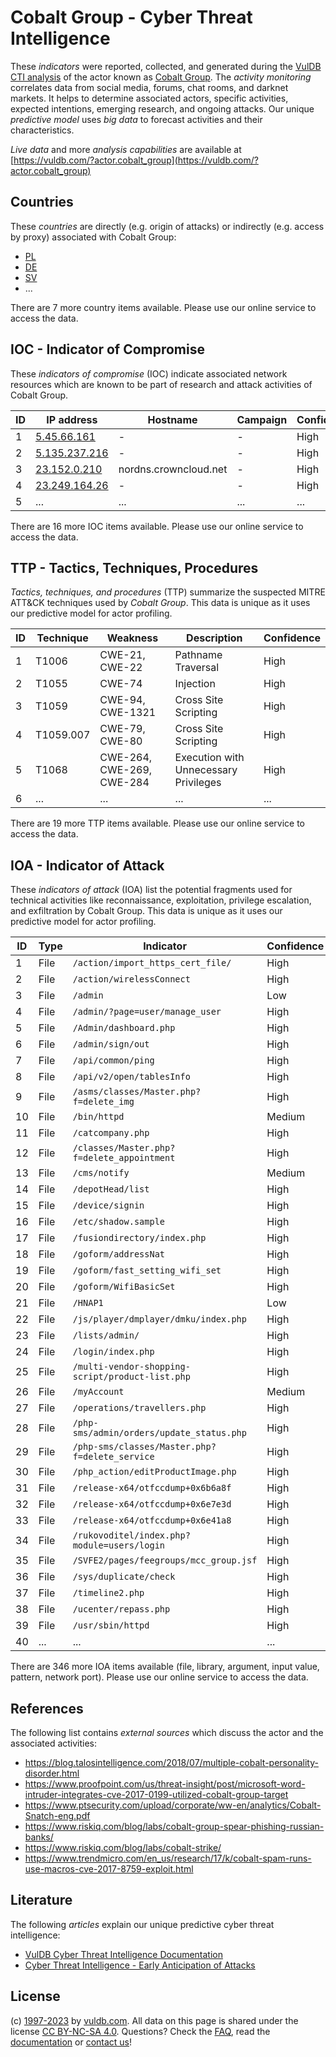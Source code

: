 # Cobalt Group - Cyber Threat Intelligence

These _indicators_ were reported, collected, and generated during the [VulDB CTI analysis](https://vuldb.com/?kb.cti) of the actor known as [Cobalt Group](https://vuldb.com/?actor.cobalt_group). The _activity monitoring_ correlates data from social media, forums, chat rooms, and darknet markets. It helps to determine associated actors, specific activities, expected intentions, emerging research, and ongoing attacks. Our unique _predictive model_ uses _big data_ to forecast activities and their characteristics.

_Live data_ and more _analysis capabilities_ are available at [https://vuldb.com/?actor.cobalt_group](https://vuldb.com/?actor.cobalt_group)

## Countries

These _countries_ are directly (e.g. origin of attacks) or indirectly (e.g. access by proxy) associated with Cobalt Group:

* [PL](https://vuldb.com/?country.pl)
* [DE](https://vuldb.com/?country.de)
* [SV](https://vuldb.com/?country.sv)
* ...

There are 7 more country items available. Please use our online service to access the data.

## IOC - Indicator of Compromise

These _indicators of compromise_ (IOC) indicate associated network resources which are known to be part of research and attack activities of Cobalt Group.

ID | IP address | Hostname | Campaign | Confidence
-- | ---------- | -------- | -------- | ----------
1 | [5.45.66.161](https://vuldb.com/?ip.5.45.66.161) | - | - | High
2 | [5.135.237.216](https://vuldb.com/?ip.5.135.237.216) | - | - | High
3 | [23.152.0.210](https://vuldb.com/?ip.23.152.0.210) | nordns.crowncloud.net | - | High
4 | [23.249.164.26](https://vuldb.com/?ip.23.249.164.26) | - | - | High
5 | ... | ... | ... | ...

There are 16 more IOC items available. Please use our online service to access the data.

## TTP - Tactics, Techniques, Procedures

_Tactics, techniques, and procedures_ (TTP) summarize the suspected MITRE ATT&CK techniques used by _Cobalt Group_. This data is unique as it uses our predictive model for actor profiling.

ID | Technique | Weakness | Description | Confidence
-- | --------- | -------- | ----------- | ----------
1 | T1006 | CWE-21, CWE-22 | Pathname Traversal | High
2 | T1055 | CWE-74 | Injection | High
3 | T1059 | CWE-94, CWE-1321 | Cross Site Scripting | High
4 | T1059.007 | CWE-79, CWE-80 | Cross Site Scripting | High
5 | T1068 | CWE-264, CWE-269, CWE-284 | Execution with Unnecessary Privileges | High
6 | ... | ... | ... | ...

There are 19 more TTP items available. Please use our online service to access the data.

## IOA - Indicator of Attack

These _indicators of attack_ (IOA) list the potential fragments used for technical activities like reconnaissance, exploitation, privilege escalation, and exfiltration by Cobalt Group. This data is unique as it uses our predictive model for actor profiling.

ID | Type | Indicator | Confidence
-- | ---- | --------- | ----------
1 | File | `/action/import_https_cert_file/` | High
2 | File | `/action/wirelessConnect` | High
3 | File | `/admin` | Low
4 | File | `/admin/?page=user/manage_user` | High
5 | File | `/Admin/dashboard.php` | High
6 | File | `/admin/sign/out` | High
7 | File | `/api/common/ping` | High
8 | File | `/api/v2/open/tablesInfo` | High
9 | File | `/asms/classes/Master.php?f=delete_img` | High
10 | File | `/bin/httpd` | Medium
11 | File | `/catcompany.php` | High
12 | File | `/classes/Master.php?f=delete_appointment` | High
13 | File | `/cms/notify` | Medium
14 | File | `/depotHead/list` | High
15 | File | `/device/signin` | High
16 | File | `/etc/shadow.sample` | High
17 | File | `/fusiondirectory/index.php` | High
18 | File | `/goform/addressNat` | High
19 | File | `/goform/fast_setting_wifi_set` | High
20 | File | `/goform/WifiBasicSet` | High
21 | File | `/HNAP1` | Low
22 | File | `/js/player/dmplayer/dmku/index.php` | High
23 | File | `/lists/admin/` | High
24 | File | `/login/index.php` | High
25 | File | `/multi-vendor-shopping-script/product-list.php` | High
26 | File | `/myAccount` | Medium
27 | File | `/operations/travellers.php` | High
28 | File | `/php-sms/admin/orders/update_status.php` | High
29 | File | `/php-sms/classes/Master.php?f=delete_service` | High
30 | File | `/php_action/editProductImage.php` | High
31 | File | `/release-x64/otfccdump+0x6b6a8f` | High
32 | File | `/release-x64/otfccdump+0x6e7e3d` | High
33 | File | `/release-x64/otfccdump+0x6e41a8` | High
34 | File | `/rukovoditel/index.php?module=users/login` | High
35 | File | `/SVFE2/pages/feegroups/mcc_group.jsf` | High
36 | File | `/sys/duplicate/check` | High
37 | File | `/timeline2.php` | High
38 | File | `/ucenter/repass.php` | High
39 | File | `/usr/sbin/httpd` | High
40 | ... | ... | ...

There are 346 more IOA items available (file, library, argument, input value, pattern, network port). Please use our online service to access the data.

## References

The following list contains _external sources_ which discuss the actor and the associated activities:

* https://blog.talosintelligence.com/2018/07/multiple-cobalt-personality-disorder.html
* https://www.proofpoint.com/us/threat-insight/post/microsoft-word-intruder-integrates-cve-2017-0199-utilized-cobalt-group-target
* https://www.ptsecurity.com/upload/corporate/ww-en/analytics/Cobalt-Snatch-eng.pdf
* https://www.riskiq.com/blog/labs/cobalt-group-spear-phishing-russian-banks/
* https://www.riskiq.com/blog/labs/cobalt-strike/
* https://www.trendmicro.com/en_us/research/17/k/cobalt-spam-runs-use-macros-cve-2017-8759-exploit.html

## Literature

The following _articles_ explain our unique predictive cyber threat intelligence:

* [VulDB Cyber Threat Intelligence Documentation](https://vuldb.com/?kb.cti)
* [Cyber Threat Intelligence - Early Anticipation of Attacks](https://www.scip.ch/en/?labs.20201022)

## License

(c) [1997-2023](https://vuldb.com/?kb.changelog) by [vuldb.com](https://vuldb.com/?kb.about). All data on this page is shared under the license [CC BY-NC-SA 4.0](https://creativecommons.org/licenses/by-nc-sa/4.0/). Questions? Check the [FAQ](https://vuldb.com/?kb.faq), read the [documentation](https://vuldb.com/?kb) or [contact us](https://vuldb.com/?contact)!
